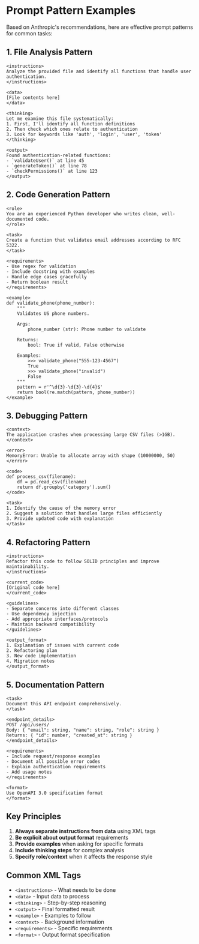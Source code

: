 # Prompt Pattern Examples

Based on Anthropic's recommendations, here are effective prompt patterns for common tasks:

## 1. File Analysis Pattern

```
<instructions>
Analyze the provided file and identify all functions that handle user authentication.
</instructions>

<data>
[File contents here]
</data>

<thinking>
Let me examine this file systematically:
1. First, I'll identify all function definitions
2. Then check which ones relate to authentication
3. Look for keywords like 'auth', 'login', 'user', 'token'
</thinking>

<output>
Found authentication-related functions:
- `validateUser()` at line 45
- `generateToken()` at line 78
- `checkPermissions()` at line 123
</output>
```

## 2. Code Generation Pattern

```
<role>
You are an experienced Python developer who writes clean, well-documented code.
</role>

<task>
Create a function that validates email addresses according to RFC 5322.
</task>

<requirements>
- Use regex for validation
- Include docstring with examples
- Handle edge cases gracefully
- Return boolean result
</requirements>

<example>
def validate_phone(phone_number):
    """
    Validates US phone numbers.
    
    Args:
        phone_number (str): Phone number to validate
        
    Returns:
        bool: True if valid, False otherwise
        
    Examples:
        >>> validate_phone("555-123-4567")
        True
        >>> validate_phone("invalid")
        False
    """
    pattern = r'^\d{3}-\d{3}-\d{4}$'
    return bool(re.match(pattern, phone_number))
</example>
```

## 3. Debugging Pattern

```
<context>
The application crashes when processing large CSV files (>1GB).
</context>

<error>
MemoryError: Unable to allocate array with shape (10000000, 50)
</error>

<code>
def process_csv(filename):
    df = pd.read_csv(filename)
    return df.groupby('category').sum()
</code>

<task>
1. Identify the cause of the memory error
2. Suggest a solution that handles large files efficiently
3. Provide updated code with explanation
</task>
```

## 4. Refactoring Pattern

```
<instructions>
Refactor this code to follow SOLID principles and improve maintainability.
</instructions>

<current_code>
[Original code here]
</current_code>

<guidelines>
- Separate concerns into different classes
- Use dependency injection
- Add appropriate interfaces/protocols
- Maintain backward compatibility
</guidelines>

<output_format>
1. Explanation of issues with current code
2. Refactoring plan
3. New code implementation
4. Migration notes
</output_format>
```

## 5. Documentation Pattern

```
<task>
Document this API endpoint comprehensively.
</task>

<endpoint_details>
POST /api/users/
Body: { "email": string, "name": string, "role": string }
Returns: { "id": number, "created_at": string }
</endpoint_details>

<requirements>
- Include request/response examples
- Document all possible error codes
- Explain authentication requirements
- Add usage notes
</requirements>

<format>
Use OpenAPI 3.0 specification format
</format>
```

## Key Principles

1. **Always separate instructions from data** using XML tags
2. **Be explicit about output format** requirements
3. **Provide examples** when asking for specific formats
4. **Include thinking steps** for complex analysis
5. **Specify role/context** when it affects the response style

## Common XML Tags

- `<instructions>` - What needs to be done
- `<data>` - Input data to process
- `<thinking>` - Step-by-step reasoning
- `<output>` - Final formatted result
- `<example>` - Examples to follow
- `<context>` - Background information
- `<requirements>` - Specific requirements
- `<format>` - Output format specification
